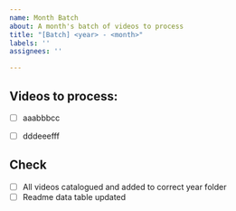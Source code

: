 ```yaml
---
name: Month Batch
about: A month's batch of videos to process
title: "[Batch] <year> - <month>"
labels: ''
assignees: ''

---
```


<year> <month>

## Videos to process:

- [ ] aaabbbcc
- [ ] dddeeefff


## Check

- [ ] All videos catalogued and added to correct year folder
- [ ] Readme data table updated
